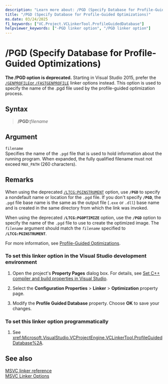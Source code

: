 ```yaml
---
description: "Learn more about: /PGD (Specify Database for Profile-Guided Optimizations)"
title: "/PGD (Specify Database for Profile-Guided Optimizations)"
ms.date: 03/24/2025
f1_keywords: ["VC.Project.VCLinkerTool.ProfileGuidedDatabase"]
helpviewer_keywords: ["-PGD linker option", "/PGD linker option"]
---
```

# /PGD (Specify Database for Profile-Guided Optimizations)

**The /PGD option is deprecated.** Starting in Visual Studio 2015, prefer the [`/GENPROFILE`or `/FASTGENPROFILE`](genprofile-fastgenprofile-generate-profiling-instrumented-build.md) linker options instead. This option is used to specify the name of the .pgd file used by the profile-guided optimization process.

## Syntax

> **/PGD:**_filename_

## Argument

`filename`\
Specifies the name of the `.pgd` file that is used to hold information about the running program. When expanded, the fully qualified filename must not exceed `MAX_PATH` (260 characters).

## Remarks

When using the deprecated [`/LTCG:PGINSTRUMENT`](ltcg-link-time-code-generation.md) option, use **`/PGD`** to specify a nondefault name or location for the `.pgd` file. If you don't specify **`/PGD`**, the `.pgd` file base name is the same as the output file (`.exe` or `.dll`) base name and is created in the same directory from which the link was invoked.

When using the deprecated **`/LTCG:PGOPTIMIZE`** option, use the **`/PGD`** option to specify the name of the `.pgd` file to use to create the optimized image. The *`filename`* argument should match the *`filename`* specified to **`/LTCG:PGINSTRUMENT`**.

For more information, see [Profile-Guided Optimizations](../profile-guided-optimizations.md).

### To set this linker option in the Visual Studio development environment

1. Open the project's **Property Pages** dialog box. For details, see [Set C++ compiler and build properties in Visual Studio](../working-with-project-properties.md).

1. Select the **Configuration Properties** > **Linker** > **Optimization** property page.

1. Modify the **Profile Guided Database** property. Choose **OK** to save your changes.

### To set this linker option programmatically

1. See <xref:Microsoft.VisualStudio.VCProjectEngine.VCLinkerTool.ProfileGuidedDatabase%2A>.

## See also

[MSVC linker reference](linking.md)\
[MSVC Linker Options](linker-options.md)
